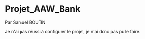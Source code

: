 # Projet_AAW_Bank
Par Samuel BOUTIN

Je n'ai pas réussi à configurer le projet, je n'ai donc pas pu le faire.
